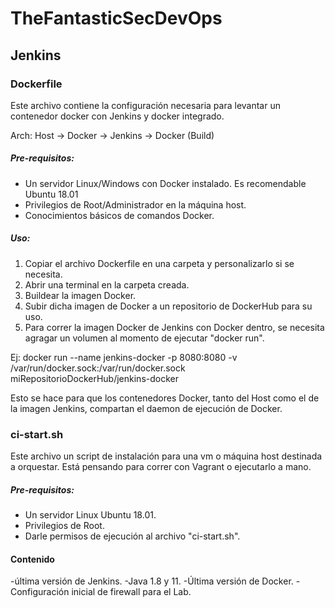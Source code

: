 # TheFantasticSecDevOps
## Jenkins

### Dockerfile 

Este archivo contiene la configuración necesaria para levantar un contenedor docker con Jenkins y docker integrado.

Arch: Host -> Docker -> Jenkins -> Docker (Build)

##### Pre-requisitos:

- Un servidor Linux/Windows con Docker instalado. Es recomendable Ubuntu 18.01
- Privilegios de Root/Administrador en la máquina host.
- Conocimientos básicos de comandos Docker.

##### Uso:

1) Copiar el archivo Dockerfile en una carpeta y personalizarlo si se necesita.
2) Abrir una terminal en la carpeta creada.
3) Buildear la imagen Docker.
4) Subir dicha imagen de Docker a un repositorio de DockerHub para su uso.
5) Para correr la imagen Docker de Jenkins con Docker dentro, se necesita agragar un volumen al  momento de ejecutar "docker run". 

Ej:  docker run --name jenkins-docker -p 8080:8080 -v /var/run/docker.sock:/var/run/docker.sock miRepositorioDockerHub/jenkins-docker

Esto se hace para que los contenedores Docker, tanto del Host como el de la imagen Jenkins, compartan el daemon de ejecución de Docker.


### ci-start.sh

Este archivo un script de instalación para una vm o máquina host destinada a orquestar. Está pensando para correr con Vagrant o ejecutarlo a mano.

##### Pre-requisitos:

- Un servidor Linux Ubuntu 18.01.
- Privilegios de Root.
- Darle permisos de ejecución al archivo "ci-start.sh".

#### Contenido

-última versión de Jenkins.
-Java 1.8 y 11.
-Última versión de Docker.
-Configuración inicial de firewall para el Lab.
